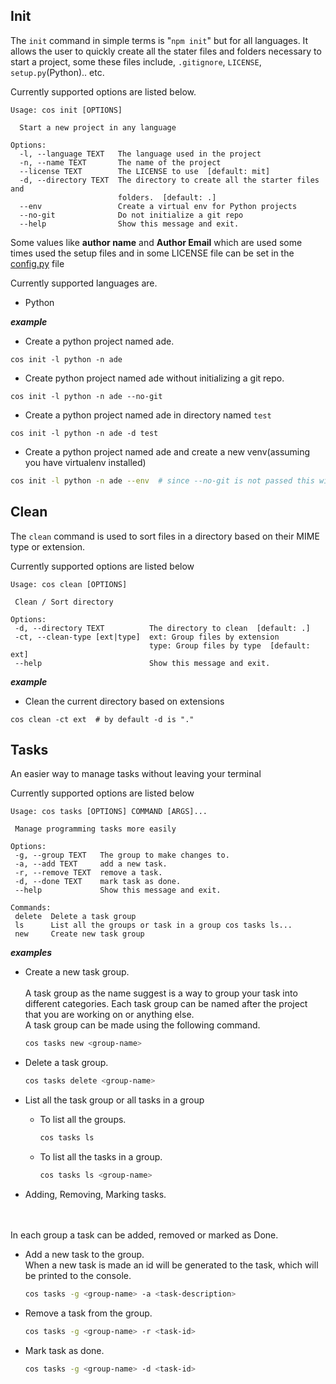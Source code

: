 ## Init

The `init` command in simple terms is "`npm init`" but for all languages. It allows the user to quickly create all the stater files and folders necessary to start a project, some these files include, `.gitignore`, `LICENSE`, `setup.py`(Python).. etc.

Currently supported options are listed below.

```commandline
Usage: cos init [OPTIONS]

  Start a new project in any language

Options:
  -l, --language TEXT   The language used in the project
  -n, --name TEXT       The name of the project
  --license TEXT        The LICENSE to use  [default: mit]
  -d, --directory TEXT  The directory to create all the starter files and
                        folders.  [default: .]
  --env                 Create a virtual env for Python projects
  --no-git              Do not initialize a git repo
  --help                Show this message and exit.   
```

Some values like <b>author name</b> and <b>Author Email</b> which are used some times used the setup files and in some LICENSE file can be set in the [config.py](https://github.com/Adwaith-Rajesh/code-starter/blob/master/cos/config.py) file

Currently supported languages are.
  * Python

___example___

 * Create a python project named ade.
 ```commandline
 cos init -l python -n ade
 ```

 * Create python project named ade without initializing a git repo.
 ```commandline
 cos init -l python -n ade --no-git
 ```

 * Create a python project named ade in directory named `test`
 ```commandline
 cos init -l python -n ade -d test
 ```

 * Create a python project named ade and create a new venv(assuming you have virtualenv installed)
 ```bash
 cos init -l python -n ade --env  # since --no-git is not passed this will also initialize a git repo.
 ```


 ## Clean
 The `clean` command is used to sort files in a directory based on their MIME type or extension.

 Currently supported options are listed below

 ```commandline
 Usage: cos clean [OPTIONS]

  Clean / Sort directory

Options:
  -d, --directory TEXT          The directory to clean  [default: .]
  -ct, --clean-type [ext|type]  ext: Group files by extension       
                                type: Group files by type  [default: ext]
  --help                        Show this message and exit.
 ```

 ___example___

 * Clean the current directory based on extensions
 ```commandline
 cos clean -ct ext  # by default -d is "."
 ```

 ## Tasks
 An easier way to manage tasks without leaving your terminal

 Currently supported options are listed below

 ```commandline
 Usage: cos tasks [OPTIONS] COMMAND [ARGS]...

  Manage programming tasks more easily

Options:
  -g, --group TEXT   The group to make changes to.
  -a, --add TEXT     add a new task.
  -r, --remove TEXT  remove a task.
  -d, --done TEXT    mark task as done.
  --help             Show this message and exit.

Commands:
  delete  Delete a task group
  ls      List all the groups or task in a group cos tasks ls...
  new     Create new task group

 ```

 ___examples___

* Create a new task group.
  <br>
  <br>
  A task group as the name suggest is a way to group your task into different categories. Each task group can be named after the project that you are working on or anything else.
  <br>
  A task group can be made using the following command.
  ```bash
  cos tasks new <group-name>
  ```

* Delete a task group.
  ```bash
  cos tasks delete <group-name>
  ```

* List all the task group or all tasks in a group
  * To list all the groups.
    ```bash
    cos tasks ls
    ```
  * To list all the tasks in a group.
    ```bash
    cos tasks ls <group-name>
    ```
* Adding, Removing, Marking tasks.
<br>
<br>
In each group a task can be added, removed or marked as Done.

  * Add a new task to the group.
    <br>
    When a new task is made an id will be generated to the task, which will be printed to the console.
    ```bash
    cos tasks -g <group-name> -a <task-description>
    ```

  * Remove a task from the group.
    ```bash
    cos tasks -g <group-name> -r <task-id>
    ```
  * Mark task as done.
    ```bash
    cos tasks -g <group-name> -d <task-id>
    ```